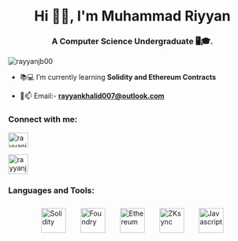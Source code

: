 <h1 align="center">Hi 👋😊, I'm Muhammad Riyyan</h1>
<h3 align="center">A Computer Science Undergraduate 🖥️🎓.</h3>


<p align="left"> <img src="https://komarev.com/ghpvc/?username=rayyanjb00&label=Profile%20views&color=0e75b6&style=flat" alt="rayyanjb00" /> </p>



- 📚💻 I’m currently learning **Solidity and Ethereum Contracts**

- 📧📫 Email:-  **rayyankhalid007@outlook.com**



<h3 align="left">Connect with me:</h3>
<p align="left">
<a href="https://linkedin.com/in/rayyanjb00" target="blank"><img align="center" src="https://raw.githubusercontent.com/rahuldkjain/github-profile-readme-generator/master/src/images/icons/Social/linked-in-alt.svg" alt="rayyanjb00" height="30" width="40" /></a>

<a href="http://discordapp.com/users/1176921917442236541" target="blank"><img align="center" src="https://user-images.githubusercontent.com/34899572/216776599-335c40a0-8b43-46f7-a547-8a31da83de54.png" alt="rayyanjb00" height="40" width="40" /></a>
</p>


<h3>Languages and Tools:</h3>

<div style="display: flex; justify-content: center; align-items: center; gap: 30px; padding: 10px;">
    <a href="https://soliditylang.org/" target="_blank" rel="noreferrer">
        <img src="https://img.icons8.com/color-glass/100/solidity.png" alt="Solidity" style="width: 50px; height: 50px; object-fit: contain; display: block;"/>
    </a>
    <a href="https://book.getfoundry.sh/" target="_blank" rel="noreferrer">
        <img src="https://getfoundry.sh/logo.png" alt="Foundry" style="width: 50px; height: 50px; object-fit: contain; display: block;"/>
    </a>
     <a href="https://ethereum.org/en/" target="_blank" rel="noreferrer">
        <img src="https://img.icons8.com/nolan/64/ethereum.png" alt="Ethereum" style="width: 50px; height: 50px; object-fit: contain; display: block;"/>
    </a>
     <a href="https://www.zksync.io/" target="_blank" rel="noreferrer">
        <img src="https://github.com/bxpana/zksync-community-brand-assets/blob/main/zkSync/Old%20Logos/zkSync.png" alt="ZKsync" style="width: 50px; height: 50px; object-fit: contain; display: block;"/>
    </a>
    <a href="https://developer.mozilla.org/en-US/docs/Web/JavaScript" target="_blank" rel="noreferrer">
        <img src="https://img.icons8.com/nolan/64/javascript.png" alt="Javascript" style="width: 50px; height: 50px; object-fit: contain; display: block;"/>
    </a>
  
</div>




